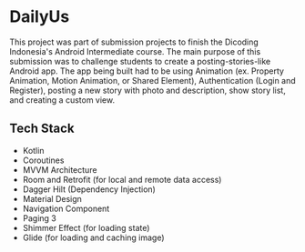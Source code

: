 # DailyUs

This project was part of submission projects to finish the Dicoding Indonesia's Android Intermediate
course. The main purpose of this submission was to challenge students to create a
posting-stories-like Android app. The app being built had to be using Animation (ex. Property
Animation, Motion Animation, or Shared Element), Authentication (Login and Register), posting a new
story with photo and description, show story list, and creating a custom view.

## Tech Stack

- Kotlin
- Coroutines
- MVVM Architecture
- Room and Retrofit (for local and remote data access)
- Dagger Hilt (Dependency Injection)
- Material Design
- Navigation Component
- Paging 3
- Shimmer Effect (for loading state)
- Glide (for loading and caching image)